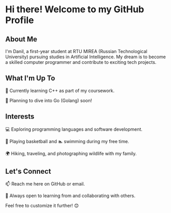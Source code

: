 # Hi there! Welcome to my GitHub Profile


##  About Me
I'm Danil, a first-year student at RTU MIREA (Russian Technological University) pursuing studies in Artificial Intelligence. My dream is to become a skilled computer programmer and contribute to exciting tech projects.

##  What I'm Up To
🔭 Currently learning C++ as part of my coursework.

🚀 Planning to dive into Go (Golang) soon!
##  Interests
💻 Exploring programming languages and software development.

🏀 Playing basketball and 🏊 swimming during my free time.

🌍 Hiking, traveling, and photographing wildlife with my family.
##  Let's Connect
📫 Reach me here on GitHub or email.

🌱 Always open to learning from and collaborating with others.

Feel free to customize it further! 😊
